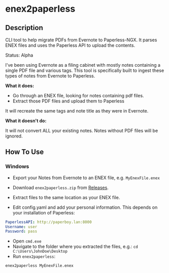 # enex2paperless

## Description

CLI tool to help migrate PDFs from Evernote to Paperless-NGX. It parses ENEX files and uses the Paperless API to upload the contents.

Status: Alpha

I've been using Evernote as a filing cabinet with mostly notes containing a single PDF file and various tags. This tool is specifically built to ingest these types of notes from Evernote to Paperless.

**What it does:**

- Go through an ENEX file, looking for notes containing pdf files.
- Extract those PDF files and upload them to Paperless

It will recreate the same tags and note title as they were in Evernote.

**What it doesn't do:**

It will not convert ALL your existing notes. Notes without PDF files will be ignored.

## How To Use

### Windows

- Export your Notes from Evernote to an ENEX file, e.g. `MyEnexFile.enex`

- Download `enex2paperless.zip` from [Releases](https://github.com/kevinzehnder/enex2paperless/releases/latest).
- Extract files to the same location as your ENEX file.
- Edit config.yaml and add your personal information. This depends on your installation of Paperless:

```yaml
PaperlessAPI: http://paperboy.lan:8000
Username: user
Password: pass
```

- Open `cmd.exe`
- Navigate to the folder where you extracted the files, e.g.: `cd C:\Users\JohnDoe\Desktop`
- Run `enex2paperless`:

```shell
enex2paperless MyEnexFile.enex
```
